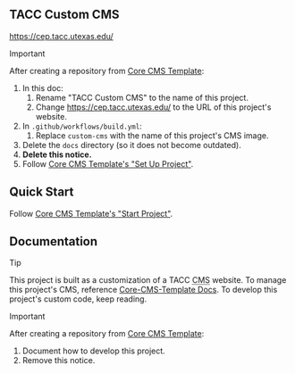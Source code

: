 ## TACC Custom CMS

https://cep.tacc.utexas.edu/

> [!IMPORTANT]
> After creating a repository from [Core CMS Template]:
>
> 1. In this doc:
>    1. Rename "TACC Custom CMS" to the name of this project.
>    2. Change https://cep.tacc.utexas.edu/ to the URL of this project's website.
> 2. In `.github/workflows/build.yml`:
>    1. Replace `custom-cms` with the name of this project's CMS image.
> 3. Delete the `docs` directory (so it does not become outdated).
> 4. **Delete this notice.**
> 5. Follow [Core CMS Template's "Set Up Project"](https://github.com/TACC/Core-CMS-Template/tree/v0.1.1/docs/create-project.md#set-up-project).

## Quick Start

Follow [Core CMS Template's "Start Project"](https://github.com/TACC/Core-CMS-Template/tree/v0.1.1/docs/start-project.md#start-project).

## Documentation

> [!TIP]
> This project is built as a customization of a TACC <abbr title="Content Management System">CMS</abbr> website. To manage this project's CMS, reference [Core-CMS-Template Docs](https://github.com/TACC/Core-CMS-Template/tree/v0.1.1/README.md). To develop this project's custom code, keep reading.

> [!IMPORTANT]
> After creating a repository from [Core CMS Template]:
>
> 1. Document how to develop this project.
> 2. Remove this notice.


<!-- Link Aliases -->

[Core CMS]: https://github.com/TACC/Core-CMS
[Core CMS Template]: https://github.com/TACC/Core-CMS-Template
[Core Portal Deployments]: https://github.com/TACC/Core-Portal-Deployments
